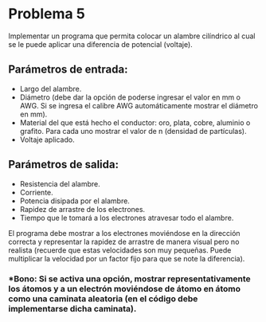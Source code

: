 # Problema 5
 
Implementar un programa que permita colocar un alambre cilíndrico al cual se le puede aplicar una diferencia de potencial (voltaje).

## Parámetros de entrada:
- Largo del alambre.
- Diámetro (debe dar la opción de poderse ingresar el valor en mm o AWG. Si se ingresa el calibre AWG automáticamente mostrar el diámetro en mm).
- Material del que está hecho el conductor: oro, plata, cobre, aluminio o grafito. Para cada uno mostrar el valor de n (densidad de partículas).
- Voltaje aplicado.

## Parámetros de salida:

- Resistencia del alambre.
- Corriente.
- Potencia disipada por el alambre.
- Rapidez de arrastre de los electrones.
- Tiempo que le tomará a los electrones atravesar todo el alambre.

El programa debe mostrar a los electrones moviéndose en la dirección correcta y representar la rapidez de arrastre de manera visual pero no realista (recuerde que estas velocidades son muy pequeñas. Puede multiplicar la velocidad por un factor fijo para que se note la diferencia).

### *Bono: Si se activa una opción, mostrar representativamente los átomos y a un electrón moviéndose de átomo en átomo como una caminata aleatoria (en el código debe implementarse dicha caminata).
